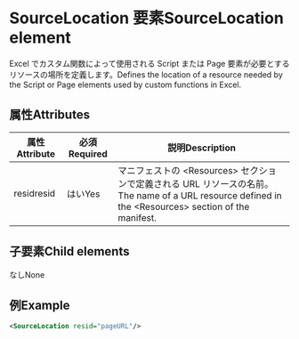 # <a name="sourcelocation-element"></a><span data-ttu-id="44617-101">SourceLocation 要素</span><span class="sxs-lookup"><span data-stu-id="44617-101">SourceLocation element</span></span>

<span data-ttu-id="44617-102">Excel でカスタム関数によって使用される Script または Page 要素が必要とするリソースの場所を定義します。</span><span class="sxs-lookup"><span data-stu-id="44617-102">Defines the location of a resource needed by the Script or Page elements used by custom functions in Excel.</span></span>

## <a name="attributes"></a><span data-ttu-id="44617-103">属性</span><span class="sxs-lookup"><span data-stu-id="44617-103">Attributes</span></span>

| <span data-ttu-id="44617-104">**属性**</span><span class="sxs-lookup"><span data-stu-id="44617-104">**Attribute**</span></span> | <span data-ttu-id="44617-105">**必須**</span><span class="sxs-lookup"><span data-stu-id="44617-105">**Required**</span></span> | <span data-ttu-id="44617-106">**説明**</span><span class="sxs-lookup"><span data-stu-id="44617-106">**Description**</span></span>                                                                      |
|---------------|--------------|--------------------------------------------------------------------------------------|
| <span data-ttu-id="44617-107">resid</span><span class="sxs-lookup"><span data-stu-id="44617-107">resid</span></span>         | <span data-ttu-id="44617-108">はい</span><span class="sxs-lookup"><span data-stu-id="44617-108">Yes</span></span>          | <span data-ttu-id="44617-109">マニフェストの &lt;Resources&gt; セクションで定義される URL リソースの名前。</span><span class="sxs-lookup"><span data-stu-id="44617-109">The name of a URL resource defined in the &lt;Resources&gt; section of the manifest.</span></span> |

## <a name="child-elements"></a><span data-ttu-id="44617-110">子要素</span><span class="sxs-lookup"><span data-stu-id="44617-110">Child elements</span></span>

<span data-ttu-id="44617-111">なし</span><span class="sxs-lookup"><span data-stu-id="44617-111">None</span></span>

## <a name="example"></a><span data-ttu-id="44617-112">例</span><span class="sxs-lookup"><span data-stu-id="44617-112">Example</span></span>

```xml
<SourceLocation resid="pageURL"/>
```